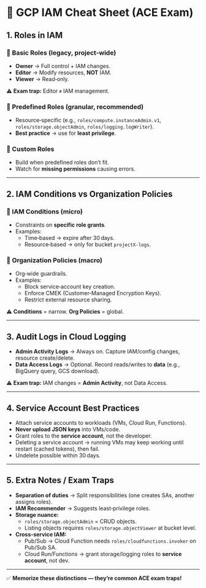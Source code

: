 # 🚀 GCP IAM Cheat Sheet (ACE Exam)

## 1. Roles in IAM

### 🔹 Basic Roles (legacy, project‑wide)
- **Owner** → Full control + IAM changes.  
- **Editor** → Modify resources, **NOT** IAM.  
- **Viewer** → Read‑only.  

⚠️ **Exam trap:** Editor ≠ IAM management.

### 🔹 Predefined Roles (granular, recommended)
- Resource‑specific (e.g., `roles/compute.instanceAdmin.v1`, `roles/storage.objectAdmin`, `roles/logging.logWriter`).  
- **Best practice** → use for **least privilege**.

### 🔹 Custom Roles
- Build when predefined roles don’t fit.  
- Watch for **missing permissions** causing errors.

---

## 2. IAM Conditions vs Organization Policies

### 🔹 IAM Conditions (micro)
- Constraints on **specific role grants**.  
- Examples:  
  - Time‑based → expire after 30 days.  
  - Resource‑based → only for bucket `projectX-logs`.

### 🔹 Organization Policies (macro)
- Org‑wide guardrails.  
- Examples:  
  - Block service‑account key creation.  
  - Enforce CMEK (Customer‑Managed Encryption Keys).  
  - Restrict external resource sharing.

⚠️ **Conditions** = narrow. **Org Policies** = global.

---

## 3. Audit Logs in Cloud Logging

- **Admin Activity Logs** → Always on. Capture IAM/config changes, resource create/delete.  
- **Data Access Logs** → Optional. Record reads/writes to **data** (e.g., BigQuery query, GCS download).

⚠️ **Exam trap:** IAM changes = **Admin Activity**, not Data Access.

---

## 4. Service Account Best Practices

- Attach service accounts to workloads (VMs, Cloud Run, Functions).  
- **Never upload JSON keys** into VMs/code.  
- Grant roles to the **service account**, not the developer.  
- Deleting a service account → running VMs may keep working until restart (cached tokens), then fail.  
- Undelete possible within 30 days.

---

## 5. Extra Notes / Exam Traps

- **Separation of duties** → Split responsibilities (one creates SAs, another assigns roles).  
- **IAM Recommender** → Suggests least‑privilege roles.  
- **Storage nuance:**  
  - `roles/storage.objectAdmin` = CRUD objects.  
  - Listing objects requires `roles/storage.objectViewer` at bucket level.  
- **Cross‑service IAM:**  
  - Pub/Sub → Cloud Function needs `roles/cloudfunctions.invoker` on Pub/Sub SA.  
  - Cloud Run/Functions → grant storage/logging roles to **service account**, not dev.

---

✅ **Memorize these distinctions — they’re common ACE exam traps!**